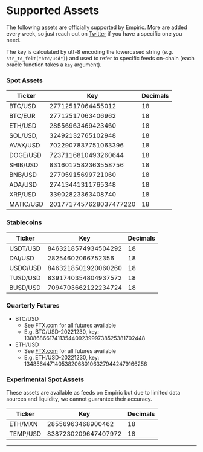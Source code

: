 # Supported Assets

The following assets are officially supported by Empiric. More are added every week, so just reach out on [Twitter](https://twitter.com/EmpiricNetwork) if you have a specific one you need.

The key is calculated by utf-8 encoding the lowercased string (e.g. `str_to_felt("btc/usd")`) and used to refer to specific feeds on-chain (each oracle function takes a `key` argument).

### Spot Assets

| Ticker    | Key                    | Decimals |
| --------- | ---------------------- | -------- |
| BTC/USD   | 27712517064455012      | 18       |
| BTC/EUR   | 27712517063406962      | 18       |
| ETH/USD   | 28556963469423460      | 18       |
| SOL/USD,  | 32492132765102948      | 18       |
| AVAX/USD  | 7022907837751063396    | 18       |
| DOGE/USD  | 7237116810493260644    | 18       |
| SHIB/USD  | 8316012582363558756    | 18       |
| BNB/USD   | 27705915699721060      | 18       |
| ADA/USD   | 27413441311765348      | 18       |
| XRP/USD   | 33902823363408740      | 18       |
| MATIC/USD | 2017717457628037477220 | 18       |

### **Stablecoins**

| Ticker   | Key                 | Decimals |
| -------- | ------------------- | -------- |
| USDT/USD | 8463218574934504292 | 18       |
| DAI/USD  | 28254602066752356   | 18       |
| USDC/USD | 8463218501920060260 | 18       |
| TUSD/USD | 8391740354804937572 | 18       |
| BUSD/USD | 7094703662122234724 | 18       |

### Quarterly Futures

* BTC/USD
  * See [FTX.com](https://help.ftx.com/hc/en-us/articles/360024780791-What-Are-Futures-) for all futures available
  * E.g. BTC/USD-20221230, key: 130868661741135440923999738525381702448
* ETH/USD
  * See [FTX.com](https://help.ftx.com/hc/en-us/articles/360024780791-What-Are-Futures-) for all futures available
  * E.g. ETH/USD-20221230, key: 134856447140538206801063279442479166256

### **Experimental Spot Assets**

These assets are available as feeds on Empiric but due to limited data sources and liquidity, we cannot guarantee their accuracy.

| Ticker   | Key                 | Decimals |
| -------- | ------------------- | -------- |
| ETH/MXN  | 28556963468900462   | 18       |
| TEMP/USD | 8387230209647407972 | 18       |

****

